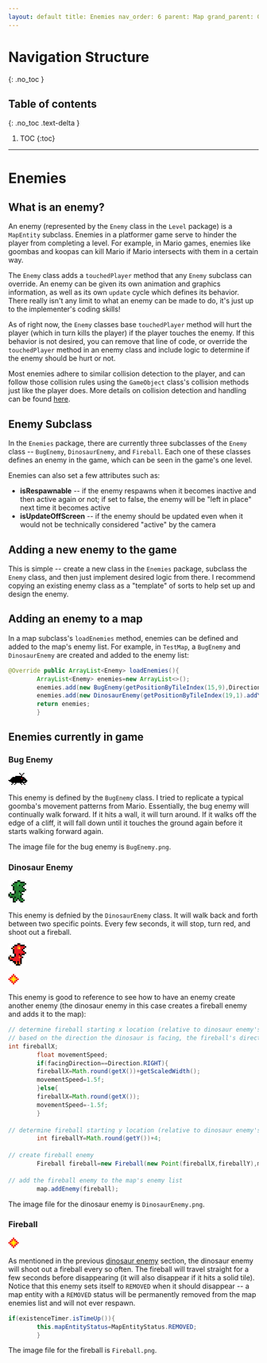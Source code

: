 ```yaml
---
layout: default title: Enemies nav_order: 6 parent: Map grand_parent: Game Code Details permalink: /GameCodeDetails/Map/Enemies
---
```


# Navigation Structure

{: .no_toc }

## Table of contents

{: .no_toc .text-delta }

1. TOC {:toc}

---

# Enemies

## What is an enemy?

An enemy (represented by the `Enemy` class in the `Level` package) is a `MapEntity` subclass. Enemies in a platformer game serve to hinder the player from completing a level. For example, in Mario games, enemies like goombas and koopas can kill Mario if Mario intersects with them in a certain way.

The `Enemy` class adds a `touchedPlayer` method that any `Enemy` subclass can override. An enemy can be given its own animation and graphics information, as well as its own `update` cycle which defines its behavior. There really isn't any limit to what an enemy can be made to do, it's just up to the implementer's coding skills!

As of right now, the `Enemy` classes base `touchedPlayer` method will hurt the player (which in turn kills the player) if the player touches the enemy. If this behavior is not desired, you can remove that line of code, or override the `touchedPlayer` method in an enemy class and include logic to determine if the enemy should be hurt or not.

Most enemies adhere to similar collision detection to the player, and can follow those collision rules using the `GameObject` class's collision methods just like the player does. More details on collision detection and handling can be found [here](../PlayerSubSections/collision-detection.md).

## Enemy Subclass

In the `Enemies` package, there are currently three subclasses of the `Enemy` class -- `BugEnemy`, `DinosaurEnemy`, and `Fireball`. Each one of these classes defines an enemy in the game, which can be seen in the game's one level.

Enemies can also set a few attributes such as:

- **isRespawnable** -- if the enemy respawns when it becomes inactive and then active again or not; if set to false, the enemy will be "left in place" next time it becomes active
- **isUpdateOffScreen** -- if the enemy should be updated even when it would not be technically considered "active" by the camera

## Adding a new enemy to the game

This is simple -- create a new class in the `Enemies` package, subclass the `Enemy` class, and then just implement desired logic from there. I recommend copying an existing enemy class as a "template" of sorts to help set up and design the enemy.

## Adding an enemy to a map

In a map subclass's `loadEnemies` method, enemies can be defined and added to the map's enemy list. For example, in `TestMap`, a `BugEnemy` and `DinosaurEnemy` are created and added to the enemy list:

```java
@Override public ArrayList<Enemy> loadEnemies(){
        ArrayList<Enemy> enemies=new ArrayList<>();
        enemies.add(new BugEnemy(getPositionByTileIndex(15,9),Direction.LEFT));
        enemies.add(new DinosaurEnemy(getPositionByTileIndex(19,1).addY(2),getPositionByTileIndex(22,1).addY(2),Direction.RIGHT));
        return enemies;
        }
```

## Enemies currently in game

### Bug Enemy

![bug-enemy.gif](../../../assets/images/bug-enemy.gif)

This enemy is defined by the `BugEnemy` class. I tried to replicate a typical goomba's movement patterns from Mario. Essentially, the bug enemy will continually walk forward. If it hits a wall, it will turn around. If it walks off the edge of a cliff, it will fall down until it touches the ground again before it starts walking forward again.

The image file for the bug enemy is `BugEnemy.png`.

### Dinosaur Enemy

![dinosaur-enemy-walk.gif](../../../assets/images/dinosaur-enemy-walk.gif)

This enemy is defnied by the `DinosaurEnemy` class. It will walk back and forth between two specific points. Every few seconds, it will stop, turn red, and shoot out a fireball.

![dino-enemy-shoot.png](../../../assets/images/dino-enemy-shoot.png)

![fireball.png](../../../assets/images/fireball.png)

This enemy is good to reference to see how to have an enemy create another enemy (the dinosaur enemy in this case creates a fireball enemy and adds it to the map):

```java
// determine fireball starting x location (relative to dinosaur enemy's current location), speed and direction
// based on the direction the dinosaur is facing, the fireball's direction is chosen (either right or left)
int fireballX;
        float movementSpeed;
        if(facingDirection==Direction.RIGHT){
        fireballX=Math.round(getX())+getScaledWidth();
        movementSpeed=1.5f;
        }else{
        fireballX=Math.round(getX());
        movementSpeed=-1.5f;
        }

// determine fireball starting y location (relative to dinosaur enemy's current location))
        int fireballY=Math.round(getY())+4;

// create fireball enemy
        Fireball fireball=new Fireball(new Point(fireballX,fireballY),movementSpeed,1000,map);

// add the fireball enemy to the map's enemy list
        map.addEnemy(fireball);
```

The image file for the dinosaur enemy is `DinosaurEnemy.png`.

### Fireball

![fireball.png](../../../assets/images/fireball.png)

As mentioned in the previous [dinosaur enemy](#dinosaur-enemy) section, the dinosaur enemy will shoot out a fireball every so often. The fireball will travel straight for a few seconds before disappearing (it will also disappear if it hits a solid tile). Notice that this enemy sets itself to `REMOVED` when it should disappear -- a map entity with a `REMOVED` status will be permanently removed from the map enemies list and will not ever respawn.

```java
if(existenceTimer.isTimeUp()){
        this.mapEntityStatus=MapEntityStatus.REMOVED;
        }
```

The image file for the fireball is `Fireball.png`.
